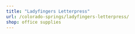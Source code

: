 ```yaml
---
title: "Ladyfingers Letterpress"
url: /colorado-springs/ladyfingers-letterpress/
shop: office supplies
---
```

